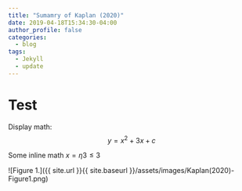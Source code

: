 ```yaml
---
title: "Sumamry of Kaplan (2020)"
date: 2019-04-18T15:34:30-04:00
author_profile: false
categories:
  - blog
tags:
  - Jekyll
  - update
---
```

# Test
Display math:
$$
y = x^2 + 3x + c
$$

Some inline math $x=\eta 3 \leq 3$

![Figure 1.]({{ site.url }}{{ site.baseurl }}/assets/images/Kaplan(2020)-Figure1.png)
